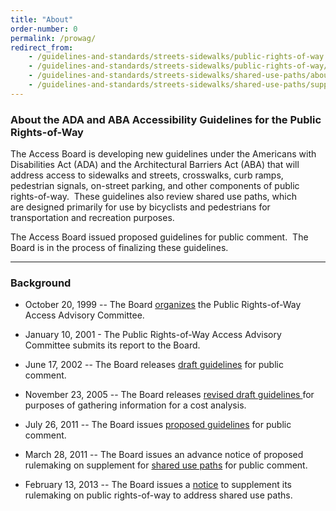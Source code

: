 ```yaml
---
title: "About"
order-number: 0
permalink: /prowag/
redirect_from:
    - /guidelines-and-standards/streets-sidewalks/public-rights-of-way
    - /guidelines-and-standards/streets-sidewalks/public-rights-of-way/proposed-rights-of-way-guidelines
    - /guidelines-and-standards/streets-sidewalks/shared-use-paths/about-this-rulemaking
    - /guidelines-and-standards/streets-sidewalks/shared-use-paths/supplemental-notice
---
```

### About the ADA and ABA Accessibility Guidelines for the Public Rights-of-Way

The Access Board is developing new guidelines under the Americans with Disabilities Act (ADA) and the Architectural Barriers Act (ABA) that will address access to sidewalks and streets, crosswalks, curb ramps, pedestrian signals, on-street parking, and other components of public rights-of-way.  These guidelines also review shared use paths, which are designed primarily for use by bicyclists and pedestrians for transportation and recreation purposes. 

The Access Board issued proposed guidelines for public comment.  The Board is in the process of finalizing these guidelines.    


---


### Background

- October 20, 1999 -- The Board [organizes](https://www.federalregister.gov/documents/1999/10/20/99-27329/public-rights-of-way-access-advisory-committee-meeting) the Public Rights-of-Way Access Advisory Committee.

- January 10, 2001 - The Public Rights-of-Way Access Advisory Committee submits its report to the Board.

- June 17, 2002 -- The Board releases [draft guidelines](https://www.federalregister.gov/documents/2002/06/17/02-15117/americans-with-disabilities-act-ada-accessibility-guidelines-for-buildings-and-facilities) for public comment.

- November 23, 2005 -- The Board releases [revised draft guidelines ](https://www.federalregister.gov/documents/2005/11/23/05-23161/americans-with-disabilities-act-ada-accessibility-guidelines-for-buildings-and-facilities)for purposes of gathering information for a cost analysis.

- July 26, 2011 -- The Board issues [proposed guidelines](https://www.regulations.gov/document?D=ATBCB-2011-0004-0347) for public comment.

- March 28, 2011 -- The Board issues an advance notice of proposed rulemaking on supplement for [shared use paths](https://www.regulations.gov/document?D=ATBCB-2011-0002-0001) for public comment.

- February 13, 2013 -- The Board issues a [notice](https://www.regulations.gov/document?D=ATBCB-2013-0002-0001) to supplement its rulemaking on public rights-of-way to address shared use paths.
